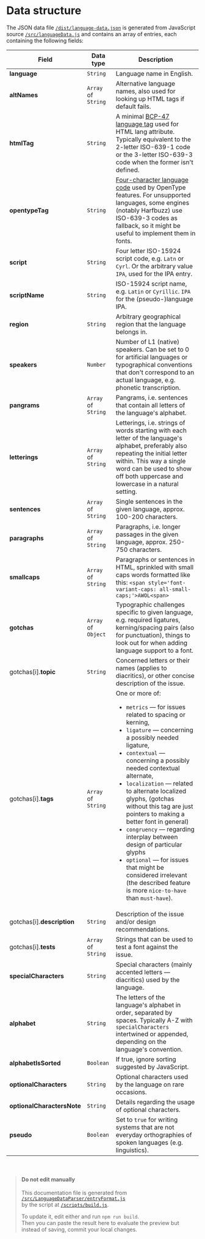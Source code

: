 # Data structure

The JSON data file [`/dist/language-data.json`](https://github.com/hyvyys/language-data/blob/master/dist/language-data.json) is generated from JavaScript source [`/src/languageData.js`](https://github.com/hyvyys/language-data/blob/master/src/languageData.js) and contains an array of entries, each containing the following fields: 

Field | Data type | Description
--- | --- | ---
**language** | `String` | Language name in English. 
**altNames** | `Array` of `String` | Alternative language names, also used for looking up HTML tags if default fails. 
**htmlTag** | `String` | A minimal [BCP-47 language tag](https://www.ietf.org/rfc/bcp/bcp47.txt) used for HTML lang attribute. Typically equivalent to the 2-letter ISO-639-1 code or the 3-letter ISO-639-3 code when the former isn't defined. 
**opentypeTag** | `String` | [Four-character language code](https://docs.microsoft.com/en-us/typography/opentype/spec/languagetags) used by OpenType features. For unsupported languages, some engines (notably Harfbuzz) use ISO-639-3 codes as fallback, so it might be useful to implement them in fonts. 
**script** | `String` | Four letter ISO-15924 script code, e.g. `Latn` or `Cyrl`. Or the arbitrary value `IPA`, used for the IPA entry. 
**scriptName** | `String` | ISO-15924 script name, e.g. `Latin` or `Cyrillic`. `IPA` for the (pseudo-)language IPA. 
**region** | `String` | Arbitrary geographical region that the language belongs in. 
**speakers** | `Number` | Number of L1 (native) speakers. Can be set to 0 for artificial languages or typographical conventions that don't correspond to an actual language, e.g. phonetic transcription. 
**pangrams** | `Array` of `String` | Pangrams, i.e. sentences that contain all letters of the language's alphabet. 
**letterings** | `Array` of `String` | Letterings, i.e. strings of words starting with each letter of the language's alphabet, preferably also repeating the initial letter within. This way a single word can be used to show off both uppercase and lowercase in a natural setting. 
**sentences** | `Array` of `String` | Single sentences in the given language, approx. 100-200 characters. 
**paragraphs** | `Array` of `String` | Paragraphs, i.e. longer passages in the given language, approx. 250-750 characters. 
**smallcaps** | `Array` of `String` | Paragraphs or sentences in HTML, sprinkled with small caps words formatted like this: `<span style='font-variant-caps: all-small-caps;'>AWOL<span>` 
**gotchas** | `Array` of `Object` | Typographic challenges specific to given language, e.g. required ligatures, kerning/spacing pairs (also for punctuation), things to look out for when adding language support to a font. 
gotchas[i].**topic** | `String` | Concerned letters or their names (applies to diacritics), or other concise description of the issue.
gotchas[i].**tags** | `Array` of `String` | One or more of:<ul><li>`metrics` — for issues related to spacing or kerning,</li><li>`ligature` — concerning a possibly needed ligature,</li><li>`contextual` — concerning a possibly needed contextual alternate,</li><li>`localization` — related to alternate localized glyphs, (gotchas without this tag are just pointers to making a better font in general)</li><li>`congruency` — regarding interplay between design of particular glyphs</li><li>`optional` — for issues that might be considered irrelevant (the described feature is more `nice-to-have` than `must-have`).</li></ul>
gotchas[i].**description** | `String` | Description of the issue and/or design recommendations.
gotchas[i].**tests** | `Array` of `String` | Strings that can be used to test a font against the issue.
**specialCharacters** | `String` | Special characters (mainly accented letters — diacritics) used by the language.
**alphabet** | `String` | The letters of the language's alphabet in order, separated by spaces. Typically A-Z with `specialCharacters` intertwined or appended, depending on the language's convention. 
**alphabetIsSorted** | `Boolean` | If true, ignore sorting suggested by JavaScript.
**optionalCharacters** | `String` | Optional characters used by the language on rare occasions.
**optionalCharactersNote** | `String` | Details regarding the usage of optional characters.
**pseudo** | `Boolean` | Set to `true` for writing systems that are not everyday orthographies of spoken languages (e.g. linguistics).

<br>

> #### Do not edit manually
> This documentation file is generated from [`/src/LanguageDataParser/entryFormat.js`](https://github.com/hyvyys/language-data/blob/master/src/LanguageDataParser/entryFormat.js)  
> by the script at [`/scripts/build.js`](https://github.com/hyvyys/language-data/blob/master/scripts/build.js).  
>  
> To update it, edit either and run `npm run build`.  
> Then you can paste the result here to evaluate the preview  but instead of saving, commit your local changes.  